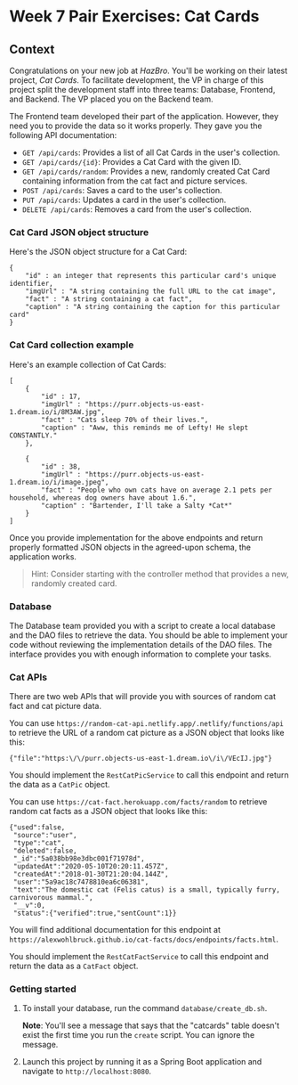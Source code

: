 # Week 7 Pair Exercises: Cat Cards

## Context

Congratulations on your new job at _HazBro_. You'll be working on their latest project, *Cat Cards*. To facilitate development, the VP in charge of this project split the development staff into three teams: Database, Frontend, and Backend. The VP placed you on the Backend team.

The Frontend team developed their part of the application. However, they need you to provide the data so it works properly. They gave you the following API documentation:

* `GET /api/cards`: Provides a list of all Cat Cards in the user's collection.
* `GET /api/cards/{id}`: Provides a Cat Card with the given ID.
* `GET /api/cards/random`: Provides a new, randomly created Cat Card containing information from the cat fact and picture services.
* `POST /api/cards`: Saves a card to the user's collection.
* `PUT /api/cards`: Updates a card in the user's collection.
* `DELETE /api/cards`: Removes a card from the user's collection.

### Cat Card JSON object structure

Here's the JSON object structure for a Cat Card:

```
{
    "id" : an integer that represents this particular card's unique identifier,
    "imgUrl" : "A string containing the full URL to the cat image",
    "fact" : "A string containing a cat fact",
    "caption" : "A string containing the caption for this particular card"
}
```

### Cat Card collection example

Here's an example collection of Cat Cards:

```
[
    {
        "id" : 17,
        "imgUrl" : "https://purr.objects-us-east-1.dream.io/i/8M3AW.jpg",
        "fact" : "Cats sleep 70% of their lives.",
        "caption" : "Aww, this reminds me of Lefty! He slept CONSTANTLY."
    },

    {
        "id" : 38,
        "imgUrl" : "https://purr.objects-us-east-1.dream.io/i/image.jpeg",
        "fact" : "People who own cats have on average 2.1 pets per household, whereas dog owners have about 1.6.",
        "caption" : "Bartender, I'll take a Salty *Cat*"
    }
]
```

Once you provide implementation for the above endpoints and return properly formatted JSON objects in the agreed-upon schema, the application works.

> Hint: Consider starting with the controller method that provides a new, randomly created card.

### Database

The Database team provided you with a script to create a local database and the DAO files to retrieve the data. You should be able to implement your code without reviewing the implementation details of the DAO files. The interface provides you with enough information to complete your tasks.

### Cat APIs

There are two web APIs that will provide you with sources of random cat fact and cat picture data.

You can use `https://random-cat-api.netlify.app/.netlify/functions/api` to retrieve the URL of a random cat picture as a JSON object that looks like this:

```
{"file":"https:\/\/purr.objects-us-east-1.dream.io\/i\/VEcIJ.jpg"}
```

You should implement the `RestCatPicService` to call this endpoint and return the data as a `CatPic` object.

You can use `https://cat-fact.herokuapp.com/facts/random` to retrieve random cat facts as a JSON object that looks like this:

```
{"used":false,
 "source":"user",
 "type":"cat",
 "deleted":false,
 "_id":"5a038bb98e3dbc001f71978d",
 "updatedAt":"2020-05-10T20:20:11.457Z",
 "createdAt":"2018-01-30T21:20:04.144Z",
 "user":"5a9ac18c7478810ea6c06381",
 "text":"The domestic cat (Felis catus) is a small, typically furry, carnivorous mammal.",
 "__v":0,
 "status":{"verified":true,"sentCount":1}}
```

You will find additional documentation for this endpoint at `https://alexwohlbruck.github.io/cat-facts/docs/endpoints/facts.html`.

You should implement the `RestCatFactService` to call this endpoint and return the data as a `CatFact` object.

### Getting started

1. To install your database, run the command `database/create_db.sh`.

    **Note**: You'll see a message that says that the "catcards" table doesn't exist the first time you run the `create` script. You can ignore the message.

2. Launch this project by running it as a Spring Boot application and navigate to `http://localhost:8080`.

